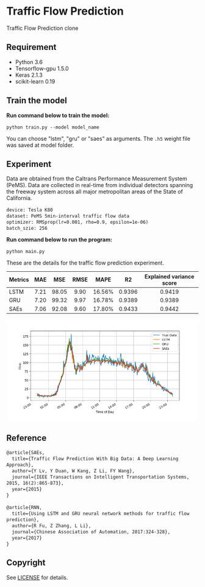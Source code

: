 # Traffic Flow Prediction

Traffic Flow Prediction clone

## Requirement

- Python 3.6
- Tensorflow-gpu 1.5.0
- Keras 2.1.3
- scikit-learn 0.19

## Train the model

**Run command below to train the model:**

```
python train.py --model model_name
```

You can choose "lstm", "gru" or "saes" as arguments. The `.h5` weight file was saved at model folder.

## Experiment

Data are obtained from the Caltrans Performance Measurement System (PeMS). Data are collected in real-time from individual detectors spanning the freeway system across all major metropolitan areas of the State of California.

    device: Tesla K80
    dataset: PeMS 5min-interval traffic flow data
    optimizer: RMSprop(lr=0.001, rho=0.9, epsilon=1e-06)
    batch_szie: 256

**Run command below to run the program:**

```
python main.py
```

These are the details for the traffic flow prediction experiment.

| Metrics | MAE  |  MSE  | RMSE |  MAPE  |   R2   | Explained variance score |
| ------- | :--: | :---: | :--: | :----: | :----: | :----------------------: |
| LSTM    | 7.21 | 98.05 | 9.90 | 16.56% | 0.9396 |          0.9419          |
| GRU     | 7.20 | 99.32 | 9.97 | 16.78% | 0.9389 |          0.9389          |
| SAEs    | 7.06 | 92.08 | 9.60 | 17.80% | 0.9433 |          0.9442          |

![evaluate](/images/eva.png)

## Reference

    @article{SAEs,
      title={Traffic Flow Prediction With Big Data: A Deep Learning Approach},
      author={Y Lv, Y Duan, W Kang, Z Li, FY Wang},
      journal={IEEE Transactions on Intelligent Transportation Systems, 2015, 16(2):865-873},
      year={2015}
    }

    @article{RNN,
      title={Using LSTM and GRU neural network methods for traffic flow prediction},
      author={R Fu, Z Zhang, L Li},
      journal={Chinese Association of Automation, 2017:324-328},
      year={2017}
    }

## Copyright

See [LICENSE](LICENSE) for details.
